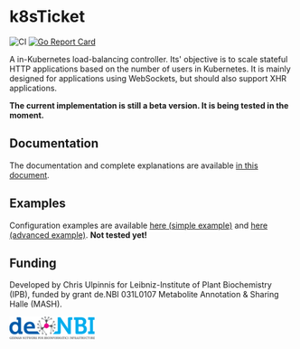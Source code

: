 # k8sTicket
![CI](https://github.com/ipb-halle/k8sTicket/workflows/CI/badge.svg)
[![Go Report Card](https://goreportcard.com/badge/github.com/ipb-halle/k8sTicket)](https://goreportcard.com/report/github.com/ipb-halle/k8sTicket)

A in-Kubernetes load-balancing controller. Its' objective is to scale stateful HTTP applications based on the number of users in Kubernetes. It is mainly designed for applications using WebSockets, but should also support XHR applications.  

**The current implementation is still a beta version. It is being tested in the moment.**

## Documentation
The documentation and complete explanations are available [in this document](docs/Documentation.md).

## Examples
Configuration examples are available [here (simple example)](examples/simple_example) and [here (advanced example)](examples/advanced_example).
**Not tested yet!**

## Funding
Developed by Chris Ulpinnis for Leibniz-Institute of Plant Biochemistry (IPB), funded by grant de.NBI 031L0107 Metabolite Annotation & Sharing Halle (MASH).

<img src="https://raw.githubusercontent.com/ipb-halle/k8sTicket/master/docs/denbi-logo-color.svg?sanitize=true" width="30%">
